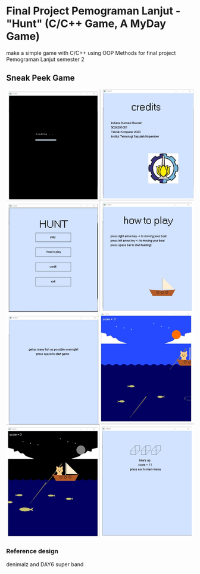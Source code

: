 # Final Project Pemograman Lanjut - "Hunt" (C/C++ Game, A MyDay Game)
make a simple game with C/C++ using OOP Methods for final project Pemograman Lanjut semester 2

## Sneak Peek Game
![screenshot](sneakpeek1.jpg)
![screenshot](sneakpeek2.jpg)

### Reference design
denimalz and DAY6 super band
